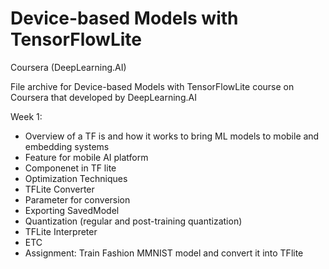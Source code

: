 # Device-based Models with TensorFlowLite

Coursera (DeepLearning.AI)

File archive for Device-based Models with TensorFlowLite course on Coursera that developed by DeepLearning.AI

Week 1:
- Overview of a TF is and how it works to bring ML models to mobile and embedding systems
- Feature for mobile AI platform
- Componenet in TF lite
- Optimization Techniques
- TFLite Converter
- Parameter for conversion
- Exporting SavedModel
- Quantization (regular and post-training quantization)
- TFLite Interpreter 
- ETC
- Assignment: Train Fashion MMNIST model and convert it into TFlite
